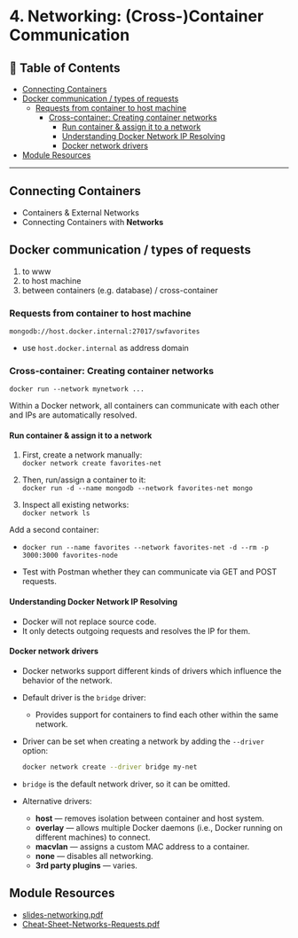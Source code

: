 # 4. Networking: (Cross-)Container Communication

## 📁 Table of Contents

- [Connecting Containers](#connecting-containers)
- [Docker communication / types of requests](#docker-communication--types-of-requests)
  - [Requests from container to host machine](#requests-from-container-to-host-machine)
    - [Cross-container: Creating container networks](#cross-container-creating-container-networks)
      - [Run container & assign it to a network](#run-container--assign-it-to-a-network)
      - [Understanding Docker Network IP Resolving](#understanding-docker-network-ip-resolving)
      - [Docker network drivers](#docker-network-drivers)
- [Module Resources](#module-resources)

---

## Connecting Containers

- Containers & External Networks
- Connecting Containers with **Networks**

## Docker communication / types of requests

1. to www
2. to host machine
3. between containers (e.g. database) / cross-container

### Requests from container to host machine

`mongodb://host.docker.internal:27017/swfavorites`

- use `host.docker.internal` as address domain

### Cross-container: Creating container networks

`docker run --network mynetwork ...`

Within a Docker network, all containers can communicate with each other and IPs are automatically resolved.

#### Run container & assign it to a network

1. First, create a network manually:  
  `docker network create favorites-net`

2. Then, run/assign a container to it:  
  `docker run -d --name mongodb --network favorites-net mongo`

3. Inspect all existing networks:  
  `docker network ls`

Add a second container:

- `docker run --name favorites --network favorites-net -d --rm -p 3000:3000 favorites-node`

- Test with Postman whether they can communicate via GET and POST requests.

#### Understanding Docker Network IP Resolving

- Docker will not replace source code.
- It only detects outgoing requests and resolves the IP for them.

#### Docker network drivers

- Docker networks support different kinds of drivers which influence the behavior of the network.
- Default driver is the `bridge` driver:
  - Provides support for containers to find each other within the same network.

- Driver can be set when creating a network by adding the `--driver` option:

  ```bash
  docker network create --driver bridge my-net
  ```

- `bridge` is the default network driver, so it can be omitted.

- Alternative drivers:
  - **host** — removes isolation between container and host system.
  - **overlay** — allows multiple Docker daemons (i.e., Docker running on different machines) to connect.
  - **macvlan** — assigns a custom MAC address to a container.
  - **none** — disables all networking.
  - **3rd party plugins** — varies.

## Module Resources

- [slides-networking.pdf](/resources/slides-networking.pdf)
- [Cheat-Sheet-Networks-Requests.pdf](/resources/Cheat-Sheet-Networks-Requests.pdf)